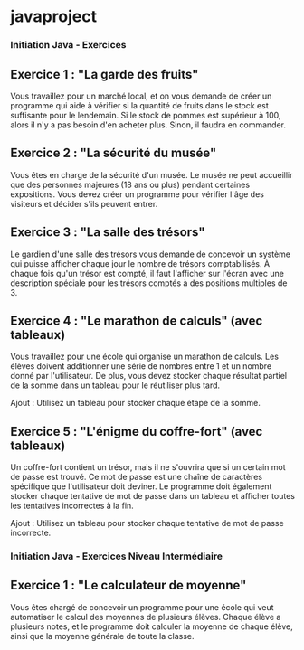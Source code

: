 # javaproject

### Initiation Java - Exercices

## Exercice 1 : "La garde des fruits"
Vous travaillez pour un marché local, et on vous demande de créer un programme qui aide à vérifier si la quantité de fruits dans le stock est suffisante pour le lendemain. Si le stock de pommes est supérieur à 100, alors il n'y a pas besoin d'en acheter plus. Sinon, il faudra en commander.  

## Exercice 2 : "La sécurité du musée"
Vous êtes en charge de la sécurité d'un musée. Le musée ne peut accueillir que des personnes majeures (18 ans ou plus) pendant certaines expositions. Vous devez créer un programme pour vérifier l'âge des visiteurs et décider s'ils peuvent entrer.  

## Exercice 3 : "La salle des trésors"
Le gardien d'une salle des trésors vous demande de concevoir un système qui puisse afficher chaque jour le nombre de trésors comptabilisés. À chaque fois qu'un trésor est compté, il faut l'afficher sur l'écran avec une description spéciale pour les trésors comptés à des positions multiples de 3.  

## Exercice 4 : "Le marathon de calculs" (avec tableaux)
Vous travaillez pour une école qui organise un marathon de calculs. Les élèves doivent additionner une série de nombres entre 1 et un nombre donné par l'utilisateur. De plus, vous devez stocker chaque résultat partiel de la somme dans un tableau pour le réutiliser plus tard.  

Ajout : Utilisez un tableau pour stocker chaque étape de la somme.  

## Exercice 5 : "L'énigme du coffre-fort" (avec tableaux)
Un coffre-fort contient un trésor, mais il ne s'ouvrira que si un certain mot de passe est trouvé. Ce mot de passe est une chaîne de caractères spécifique que l'utilisateur doit deviner. Le programme doit également stocker chaque tentative de mot de passe dans un tableau et afficher toutes les tentatives incorrectes à la fin.  

Ajout : Utilisez un tableau pour stocker chaque tentative de mot de passe incorrecte.

### Initiation Java - Exercices Niveau Intermédiaire

## Exercice 1 : "Le calculateur de moyenne"
Vous êtes chargé de concevoir un programme pour une école qui veut automatiser le calcul des moyennes de plusieurs élèves. Chaque élève a plusieurs notes, et le programme doit calculer la moyenne de chaque élève, ainsi que la moyenne générale de toute la classe.